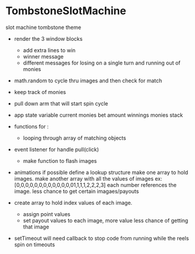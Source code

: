 # TombstoneSlotMachine

slot machine tombstone theme

* render the 3 window blocks
    - add extra lines to win 
    - winner message
    - different messages for losing on a single turn and running out of monies
* math.random to cycle thru images and then check for match
* keep track of monies
* pull down arm that will start spin cycle
* app state variable
    current monies
    bet amount
    winnings 
    monies stack
* functions for :
    - looping through array of matching objects
* event listener for handle pull(click)
    - make function to flash images
* animations if possible
define a lookup structure 
make one array to hold images.
make another array with all the values of images ex: [0,0,0,0,0,0,0,0,0,0,0,0,01,1,1,1,2,2,2,3] each number references the image. less chance to get certain imagaes/payouts
* create array to hold index values of each image. 
    - assign point values 
    - set payout values to each image, more value less chance of getting that image 

* setTimeout will need callback to stop code from running while the reels spin on timeouts

